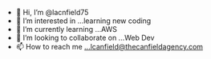 - 👋 Hi, I’m @lacnfield75
- 👀 I’m interested in ...learning new coding
- 🌱 I’m currently learning ...AWS
- 💞️ I’m looking to collaborate on ...Web Dev
- 📫 How to reach me ...lcanfield@thecanfieldagency.com

<!---
lacnfield75/lacnfield75 is a ✨ special ✨ repository because its `README.md` (this file) appears on your GitHub profile.
You can click the Preview link to take a look at your changes.
--->

